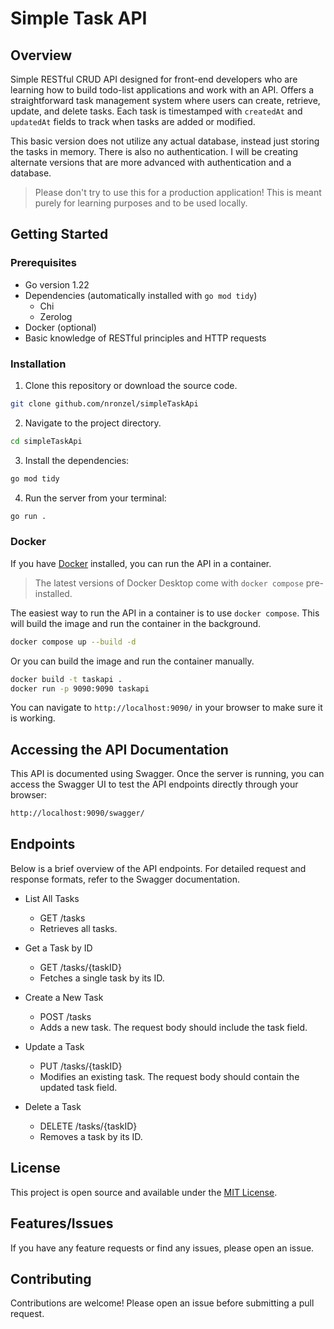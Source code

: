 # Simple Task API

## Overview

Simple RESTful CRUD API designed for front-end developers who are learning how
to build todo-list applications and work with an API. Offers a
straightforward task management system where users can create, retrieve, update,
and delete tasks. Each task is timestamped with `createdAt` and `updatedAt`
fields to track when tasks are added or modified.

This basic version does not utilize any actual database, instead just storing
the tasks in memory. There is also no authentication. I will be creating alternate
versions that are more advanced with authentication and a database.

> Please don't try to use this for a production application! This is meant
> purely for learning purposes and to be used locally.

## Getting Started

### Prerequisites

- Go version 1.22
- Dependencies (automatically installed with `go mod tidy`)
  - Chi
  - Zerolog
- Docker (optional)
- Basic knowledge of RESTful principles and HTTP requests

### Installation

1. Clone this repository or download the source code.

```bash
git clone github.com/nronzel/simpleTaskApi
```

2. Navigate to the project directory.

```bash
cd simpleTaskApi
```

3. Install the dependencies:

```bash
go mod tidy
```

4. Run the server from your terminal:

```bash
go run .
```

### Docker

If you have [Docker](https://docs.docker.com/get-docker/) installed, you can
run the API in a container.

> The latest versions of Docker Desktop come with `docker compose` pre-installed.

The easiest way to run the API in a container is to use `docker compose`. This
will build the image and run the container in the background.

```bash
docker compose up --build -d
```

Or you can build the image and run the container manually.

```bash
docker build -t taskapi .
docker run -p 9090:9090 taskapi
```

You can navigate to `http://localhost:9090/` in your browser to make sure it is working.

## Accessing the API Documentation

This API is documented using Swagger. Once the server is running, you can access
the Swagger UI to test the API endpoints directly through your browser:

```bash
http://localhost:9090/swagger/
```

## Endpoints

Below is a brief overview of the API endpoints. For detailed request and
response formats, refer to the Swagger documentation.

- List All Tasks

  - GET /tasks
  - Retrieves all tasks.

- Get a Task by ID

  - GET /tasks/{taskID}
  - Fetches a single task by its ID.

- Create a New Task

  - POST /tasks
  - Adds a new task. The request body should include the task field.

- Update a Task

  - PUT /tasks/{taskID}
  - Modifies an existing task. The request body should contain the updated task field.

- Delete a Task
  - DELETE /tasks/{taskID}
  - Removes a task by its ID.

## License

This project is open source and available under the [MIT License](./License.md).

## Features/Issues

If you have any feature requests or find any issues, please open an issue.

## Contributing

Contributions are welcome! Please open an issue before submitting a pull request.

